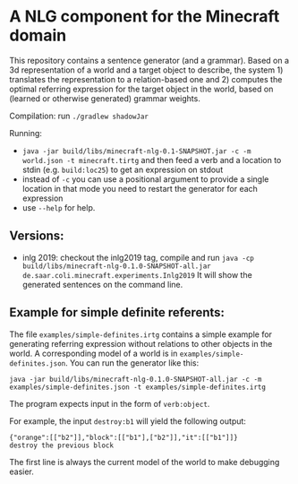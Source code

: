 A NLG component for the Minecraft domain
========================================

This repository contains a sentence generator (and a grammar).  Based
on a 3d representation of a world and a target object to describe, the
system 1) translates the representation to a relation-based one and 2)
computes the optimal referring expression for the target object in the
world, based on (learned or otherwise generated) grammar weights.


Compilation: run `./gradlew shadowJar`

Running: 

 - `java -jar build/libs/minecraft-nlg-0.1-SNAPSHOT.jar -c -m world.json -t minecraft.tirtg`
   and then feed a verb and a location to stdin (e.g. `build:loc25`) to get an expression on stdout
 - instead of `-c` you can use a positional argument to provide a single location
   in that mode you need to restart the generator for each expression
 - use `--help` for help.


## Versions:

 - inlg 2019: checkout the inlg2019 tag, compile and run
   `java -cp build/libs/minecraft-nlg-0.1.0-SNAPSHOT-all.jar de.saar.coli.minecraft.experiments.Inlg2019`
   It will show the generated sentences on the command line.

## Example for simple definite referents:

The file `examples/simple-definites.irtg` contains a simple example
for generating referring expression without relations to other objects
in the world.  A corresponding model of a world is in
`examples/simple-definites.json`.  You can run the generator like this:

 `java -jar build/libs/minecraft-nlg-0.1.0-SNAPSHOT-all.jar -c -m examples/simple-definites.json -t examples/simple-definites.irtg`

The program expects input in the form of `verb:object`.

For example, the input `destroy:b1` will yield the following output:
```
{"orange":[["b2"]],"block":[["b1"],["b2"]],"it":[["b1"]]}
destroy the previous block
```

The first line is always the current model of the world to make debugging easier.
